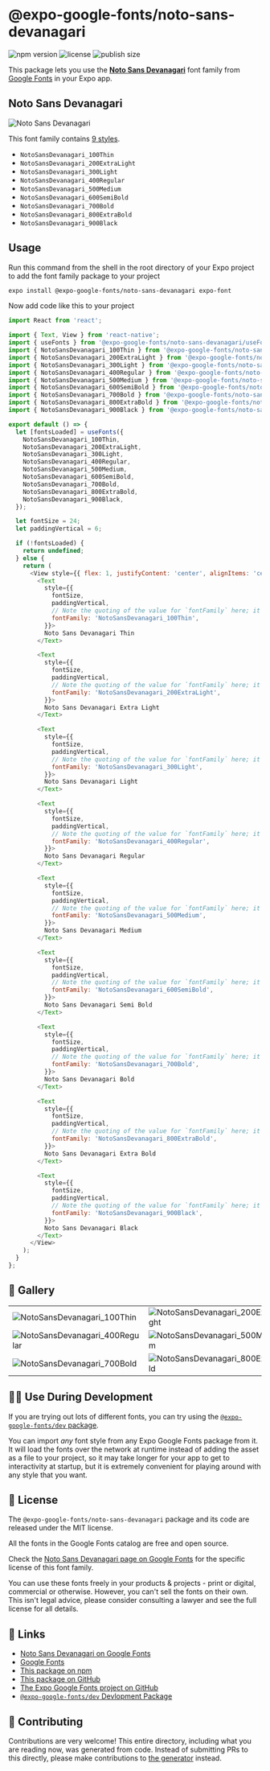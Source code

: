 # @expo-google-fonts/noto-sans-devanagari

![npm version](https://flat.badgen.net/npm/v/@expo-google-fonts/noto-sans-devanagari)
![license](https://flat.badgen.net/github/license/expo/google-fonts)
![publish size](https://flat.badgen.net/packagephobia/install/@expo-google-fonts/noto-sans-devanagari)

This package lets you use the [**Noto Sans Devanagari**](https://fonts.google.com/specimen/Noto+Sans+Devanagari) font family from [Google Fonts](https://fonts.google.com/) in your Expo app.

## Noto Sans Devanagari

![Noto Sans Devanagari](./font-family.png)

This font family contains [9 styles](#-gallery).

- `NotoSansDevanagari_100Thin`
- `NotoSansDevanagari_200ExtraLight`
- `NotoSansDevanagari_300Light`
- `NotoSansDevanagari_400Regular`
- `NotoSansDevanagari_500Medium`
- `NotoSansDevanagari_600SemiBold`
- `NotoSansDevanagari_700Bold`
- `NotoSansDevanagari_800ExtraBold`
- `NotoSansDevanagari_900Black`

## Usage

Run this command from the shell in the root directory of your Expo project to add the font family package to your project
```sh
expo install @expo-google-fonts/noto-sans-devanagari expo-font
```

Now add code like this to your project
```js
import React from 'react';

import { Text, View } from 'react-native';
import { useFonts } from '@expo-google-fonts/noto-sans-devanagari/useFonts';
import { NotoSansDevanagari_100Thin } from '@expo-google-fonts/noto-sans-devanagari/100Thin';
import { NotoSansDevanagari_200ExtraLight } from '@expo-google-fonts/noto-sans-devanagari/200ExtraLight';
import { NotoSansDevanagari_300Light } from '@expo-google-fonts/noto-sans-devanagari/300Light';
import { NotoSansDevanagari_400Regular } from '@expo-google-fonts/noto-sans-devanagari/400Regular';
import { NotoSansDevanagari_500Medium } from '@expo-google-fonts/noto-sans-devanagari/500Medium';
import { NotoSansDevanagari_600SemiBold } from '@expo-google-fonts/noto-sans-devanagari/600SemiBold';
import { NotoSansDevanagari_700Bold } from '@expo-google-fonts/noto-sans-devanagari/700Bold';
import { NotoSansDevanagari_800ExtraBold } from '@expo-google-fonts/noto-sans-devanagari/800ExtraBold';
import { NotoSansDevanagari_900Black } from '@expo-google-fonts/noto-sans-devanagari/900Black';

export default () => {
  let [fontsLoaded] = useFonts({
    NotoSansDevanagari_100Thin,
    NotoSansDevanagari_200ExtraLight,
    NotoSansDevanagari_300Light,
    NotoSansDevanagari_400Regular,
    NotoSansDevanagari_500Medium,
    NotoSansDevanagari_600SemiBold,
    NotoSansDevanagari_700Bold,
    NotoSansDevanagari_800ExtraBold,
    NotoSansDevanagari_900Black,
  });

  let fontSize = 24;
  let paddingVertical = 6;

  if (!fontsLoaded) {
    return undefined;
  } else {
    return (
      <View style={{ flex: 1, justifyContent: 'center', alignItems: 'center' }}>
        <Text
          style={{
            fontSize,
            paddingVertical,
            // Note the quoting of the value for `fontFamily` here; it expects a string!
            fontFamily: 'NotoSansDevanagari_100Thin',
          }}>
          Noto Sans Devanagari Thin
        </Text>

        <Text
          style={{
            fontSize,
            paddingVertical,
            // Note the quoting of the value for `fontFamily` here; it expects a string!
            fontFamily: 'NotoSansDevanagari_200ExtraLight',
          }}>
          Noto Sans Devanagari Extra Light
        </Text>

        <Text
          style={{
            fontSize,
            paddingVertical,
            // Note the quoting of the value for `fontFamily` here; it expects a string!
            fontFamily: 'NotoSansDevanagari_300Light',
          }}>
          Noto Sans Devanagari Light
        </Text>

        <Text
          style={{
            fontSize,
            paddingVertical,
            // Note the quoting of the value for `fontFamily` here; it expects a string!
            fontFamily: 'NotoSansDevanagari_400Regular',
          }}>
          Noto Sans Devanagari Regular
        </Text>

        <Text
          style={{
            fontSize,
            paddingVertical,
            // Note the quoting of the value for `fontFamily` here; it expects a string!
            fontFamily: 'NotoSansDevanagari_500Medium',
          }}>
          Noto Sans Devanagari Medium
        </Text>

        <Text
          style={{
            fontSize,
            paddingVertical,
            // Note the quoting of the value for `fontFamily` here; it expects a string!
            fontFamily: 'NotoSansDevanagari_600SemiBold',
          }}>
          Noto Sans Devanagari Semi Bold
        </Text>

        <Text
          style={{
            fontSize,
            paddingVertical,
            // Note the quoting of the value for `fontFamily` here; it expects a string!
            fontFamily: 'NotoSansDevanagari_700Bold',
          }}>
          Noto Sans Devanagari Bold
        </Text>

        <Text
          style={{
            fontSize,
            paddingVertical,
            // Note the quoting of the value for `fontFamily` here; it expects a string!
            fontFamily: 'NotoSansDevanagari_800ExtraBold',
          }}>
          Noto Sans Devanagari Extra Bold
        </Text>

        <Text
          style={{
            fontSize,
            paddingVertical,
            // Note the quoting of the value for `fontFamily` here; it expects a string!
            fontFamily: 'NotoSansDevanagari_900Black',
          }}>
          Noto Sans Devanagari Black
        </Text>
      </View>
    );
  }
};

```

## 🔡 Gallery


||||
|-|-|-|
|![NotoSansDevanagari_100Thin](.//100Thin/NotoSansDevanagari_100Thin.ttf.png)|![NotoSansDevanagari_200ExtraLight](.//200ExtraLight/NotoSansDevanagari_200ExtraLight.ttf.png)|![NotoSansDevanagari_300Light](.//300Light/NotoSansDevanagari_300Light.ttf.png)||
|![NotoSansDevanagari_400Regular](.//400Regular/NotoSansDevanagari_400Regular.ttf.png)|![NotoSansDevanagari_500Medium](.//500Medium/NotoSansDevanagari_500Medium.ttf.png)|![NotoSansDevanagari_600SemiBold](.//600SemiBold/NotoSansDevanagari_600SemiBold.ttf.png)||
|![NotoSansDevanagari_700Bold](.//700Bold/NotoSansDevanagari_700Bold.ttf.png)|![NotoSansDevanagari_800ExtraBold](.//800ExtraBold/NotoSansDevanagari_800ExtraBold.ttf.png)|![NotoSansDevanagari_900Black](.//900Black/NotoSansDevanagari_900Black.ttf.png)||


## 👩‍💻 Use During Development

If you are trying out lots of different fonts, you can try using the [`@expo-google-fonts/dev` package](https://github.com/expo/google-fonts/tree/master/font-packages/dev#readme).

You can import *any* font style from any Expo Google Fonts package from it. It will load the fonts
over the network at runtime instead of adding the asset as a file to your project, so it may take longer
for your app to get to interactivity at startup, but it is extremely convenient
for playing around with any style that you want.

## 📖 License

The `@expo-google-fonts/noto-sans-devanagari` package and its code are released under the MIT license.

All the fonts in the Google Fonts catalog are free and open source.

Check the [Noto Sans Devanagari page on Google Fonts](https://fonts.google.com/specimen/Noto+Sans+Devanagari) for the specific license of this font family.

You can use these fonts freely in your products & projects - print or digital, commercial or otherwise. However, you can't sell the fonts on their own. This isn't legal advice, please consider consulting a lawyer and see the full license for all details.

## 🔗 Links

- [Noto Sans Devanagari on Google Fonts](https://fonts.google.com/specimen/Noto+Sans+Devanagari)
- [Google Fonts](https://fonts.google.com/)
- [This package on npm](https://www.npmjs.com/package/@expo-google-fonts/noto-sans-devanagari)
- [This package on GitHub](https://github.com/expo/google-fonts/tree/master/font-packages/noto-sans-devanagari)
- [The Expo Google Fonts project on GitHub](https://github.com/expo/google-fonts)
- [`@expo-google-fonts/dev` Devlopment Package](https://github.com/expo/google-fonts/tree/master/font-packages/dev)

## 🤝 Contributing

Contributions are very welcome! This entire directory, including what you are reading now, was generated from code. Instead of submitting PRs to this directly, please make contributions to [the generator](https://github.com/expo/google-fonts/tree/master/packages/generator) instead.
